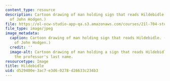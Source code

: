 ```yaml
---
content_type: resource
description: Cartoon drawing of man holding sign that reads Hildebidle. (Image courtesy
  of John Hodgen.)
file: https://ol-ocw-studio-app-qa.s3.amazonaws.com/courses/21l-704-studies-in-poetry-does-poetry-matter-fall-2002/d529400e3ac7e3d60278d26633c234b3_21l-704f02.jpg
file_type: image/jpeg
image_metadata:
  caption: Cartoon drawing of man holding sign that reads Hildebidle. (Image courtesy
    of John Hodgen.)
  credit: ''
  image-alt: Cartoon drawing of man holding a sign that reads Hildebidle, which is
    the professor's last name.
resourcetype: Image
title: Hildebidle
uid: d529400e-3ac7-e3d6-0278-d26633c234b3
---
```


